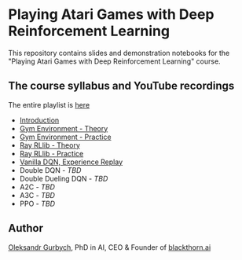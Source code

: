 # Playing Atari Games with Deep Reinforcement Learning

This repository contains slides and demonstration notebooks for the "Playing Atari Games with Deep Reinforcement Learning" course.

## The course syllabus and YouTube recordings

The entire playlist is [here](https://youtube.com/playlist?list=PLyhqedfSX2oAJyfmvK9-VlZzOsqh2fmbo)

- [Introduction](https://youtu.be/4GtQKVlRi3o)
- [Gym Environment - Theory](https://youtu.be/h57UtUFVtUk)
- [Gym Environment - Practice](https://youtu.be/q-IPTPS9hgs)
- [Ray RLlib - Theory](https://youtu.be/LqKOJxSjbjc)
- [Ray RLlib - Practice](https://youtu.be/vX4nEXglhlI)
- [Vanilla DQN, Experience Replay](https://youtu.be/idbCYkJQabA)
- Double DQN - _TBD_
- Double Dueling DQN - _TBD_
- A2C - _TBD_
- A3C - _TBD_
- PPO - _TBD_

## Author

[Oleksandr Gurbych](https://www.linkedin.com/in/ogurbych/), PhD in AI, CEO & Founder of [blackthorn.ai](https://www.blackthorn.ai/)
